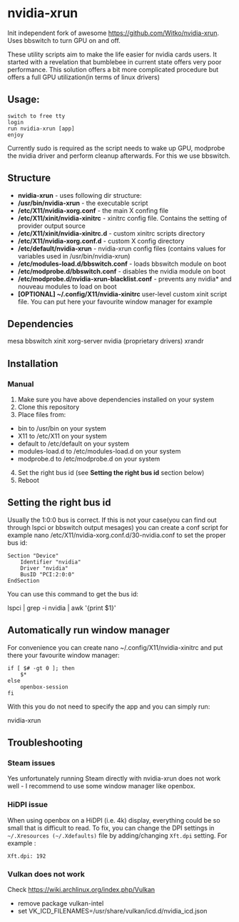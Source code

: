 # nvidia-xrun
Init independent fork of awesome https://github.com/Witko/nvidia-xrun. Uses bbswitch to turn GPU on and off.

These utility scripts aim to make the life easier for nvidia cards users. It started with a revelation that bumblebee in current state offers very poor performance. This solution offers a bit more complicated procedure but offers a full GPU utilization(in terms of linux drivers)
## Usage:

    switch to free tty
    login
    run nvidia-xrun [app]
    enjoy

Currently sudo is required as the script needs to wake up GPU, modprobe the nvidia driver and perform cleanup afterwards. For this we use bbswitch.
## Structure

* **nvidia-xrun** - uses following dir structure:
* **/usr/bin/nvidia-xrun** - the executable script
* **/etc/X11/nvidia-xorg.conf** - the main X confing file
* **/etc/X11/xinit/nvidia-xinitrc** - xinitrc config file. Contains the setting of provider output source
* **/etc/X11/xinit/nvidia-xinitrc.d** - custom xinitrc scripts directory
* **/etc/X11/nvidia-xorg.conf.d** - custom X config directory
* **/etc/default/nvidia-xrun** - nvidia-xrun config files (contains values for variables used in /usr/bin/nvidia-xrun)
* **/etc/modules-load.d/bbswitch.conf** - loads bbswitch module on boot
* **/etc/modprobe.d/bbswitch.conf** - disables the nvidia module on boot
* **/etc/modprobe.d/nvidia-xrun-blacklist.conf** - prevents any nvidia* and nouveau modules to load on boot 
* **[OPTIONAL] ~/.config/X11/nvidia-xinitrc** user-level custom xinit script file. You can put here your favourite window manager for example

## Dependencies
mesa
bbswitch
xinit
xorg-server
nvidia (proprietary drivers)
xrandr

## Installation
### Manual
1. Make sure you have above dependencies installed on your system
2. Clone this repository
3. Place files from:
* bin to /usr/bin on your system
* X11 to /etc/X11 on your system 
* default to /etc/default on your system
* modules-load.d to /etc/modules-load.d on your system
* modprobe.d to /etc/modprobe.d on your system
4. Set the right bus id (see **Setting the right bus id** section below)
5. Reboot

## Setting the right bus id

Usually the 1:0:0 bus is correct. If this is not your case(you can find out through lspci or bbswitch output mesages) you can create a conf script for example nano /etc/X11/nvidia-xorg.conf.d/30-nvidia.conf to set the proper bus id:

    Section "Device"
        Identifier "nvidia"
        Driver "nvidia"
        BusID "PCI:2:0:0"
    EndSection

You can use this command to get the bus id:

lspci | grep -i nvidia | awk '{print $1}'

## Automatically run window manager

For convenience you can create nano ~/.config/X11/nvidia-xinitrc and put there your favourite window manager:

    if [ $# -gt 0 ]; then
        $*
    else
        openbox-session
    fi

With this you do not need to specify the app and you can simply run:

nvidia-xrun

## Troubleshooting
### Steam issues
Yes unfortunately running Steam directly with nvidia-xrun does not work well - I recommend to use some window manager like openbox.

### HiDPI issue
When using openbox on a HiDPI (i.e. 4k) display, everything could be so small that is difficult to read.
To fix, you can change the DPI settings in `~/.Xresources (~/.Xdefaults)` file by adding/changing `Xft.dpi` setting. For example :

```
Xft.dpi: 192
```

### Vulkan does not work
Check https://wiki.archlinux.org/index.php/Vulkan
* remove package vulkan-intel
* set VK_ICD_FILENAMES=/usr/share/vulkan/icd.d/nvidia_icd.json

